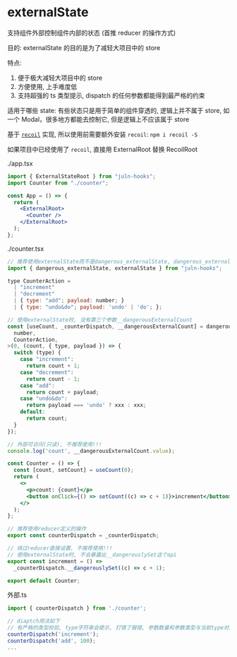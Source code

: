 # externalState

支持组件外部控制组件内部的状态 (首推 reducer 的操作方式)

目的: externalState 的目的是为了减轻大项目中的 store

特点:

1. 便于极大减轻大项目中的 store
2. 方便使用, 上手难度低
3. 支持超强的 ts 类型提示, dispatch 的任何参数都能得到最严格的约束

适用于哪些 state: 有些状态只是用于简单的组件穿透的, 逻辑上并不属于 store, 如一个 Modal，很多地方都能去控制它, 但是逻辑上不应该属于 store

基于 [`recoil`](https://recoiljs.org/) 实现, 所以使用前需要额外安装 `recoil`: `npm i recoil -S`

如果项目中已经使用了 `recoil`, 直接用 ExternalRoot 替换 RecoilRoot

./app.tsx

```jsx
import { ExternalStateRoot } from "juln-hooks";
import Counter from "./counter";

const App = () => {
  return (
    <ExternalRoot>
      <Counter />
    </ExternalRoot>
  );
};
```

./counter.tsx

```jsx
// 推荐使用externalState而不是dangerous_externalState, dangerous_externalState会暴露出一些不合理的api
import { dangerous_externalState, externalState } from "juln-hooks";

type CounterAction =
  | "increment"
  | "decrement"
  | { type: "add"; payload: number; }
  | { type: "undo&do"; payload: 'undo' | 'do'; };

// 使用externalState时, 没有第三个参数__dangerousExternalCount
const [useCount, _counterDispatch, __dangerousExternalCount] = dangerous_externalState<
  number,
  CounterAction,
>(0, (count, { type, payload }) => {
  switch (type) {
    case "increment":
      return count + 1;
    case "decrement":
      return count - 1;
    case "add":
      return count + payload;
    case "undo&do":
      return payload === 'undo' ? xxx : xxx;
    default:
      return count;
  }
});

// 外部可访问(只读), 不推荐使用!!!
console.log('count', __dangerousExternalCount.value);

const Counter = () => {
  const [count, setCount] = useCount(0);
  return (
    <>
      <p>count: {count}</p>
      <button onClick={() => setCount((c) => c + 1)}>increment</button>
    </>
  );
};

// 推荐使用reducer定义的操作
export const counterDispatch = _counterDispatch;

// 绕过reducer直接设置, 不推荐使用!!!
// 使用externalState时, 不会暴露出__dangerouslySet这个api
export const increment = () =>
  _counterDispatch.__dangerouslySet((c) => c + 1);

export default Counter;
```

外部.ts

```js
import { counterDispatch } from './counter';

// diaptch用法如下
// 有严格的类型校验, type字符串会提示, 打错了报错, 参数数量和参数类型与当前type对应不上都会报错
counterDispatch('increment');
counterDispatch('add', 100);
...
```

